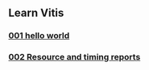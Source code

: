 ## Learn Vitis
### [001 hello world](./001_Hello_World.md)
### [002 Resource and timing reports](./002_resource%20utilization%20and%20timing%20reports.md)